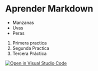 
# Aprender Markdown

* Manzanas
* Uvas
* Peras

1. Primera practica
2. Segunda Practica
1. Tercera Práctica

[![Open in Visual Studio Code](https://classroom.github.com/assets/open-in-vscode-f059dc9a6f8d3a56e377f745f24479a46679e63a5d9fe6f495e02850cd0d8118.svg)](https://classroom.github.com/online_ide?assignment_repo_id=5793195&assignment_repo_type=AssignmentRepo)
